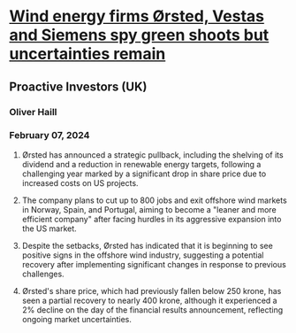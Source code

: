 # [Wind energy firms Ørsted, Vestas and Siemens spy green shoots but uncertainties remain](https://advance.lexis.com/api/document?collection=news&id=urn:contentItem:6B8S-J4K1-JBYR-J01G-00000-00&context=1519360)
## Proactive Investors (UK)
### Oliver Haill
### February 07, 2024

1. Ørsted has announced a strategic pullback, including the shelving of its dividend and a reduction in renewable energy targets, following a challenging year marked by a significant drop in share price due to increased costs on US projects.

2. The company plans to cut up to 800 jobs and exit offshore wind markets in Norway, Spain, and Portugal, aiming to become a "leaner and more efficient company" after facing hurdles in its aggressive expansion into the US market.

3. Despite the setbacks, Ørsted has indicated that it is beginning to see positive signs in the offshore wind industry, suggesting a potential recovery after implementing significant changes in response to previous challenges.

4. Ørsted's share price, which had previously fallen below 250 krone, has seen a partial recovery to nearly 400 krone, although it experienced a 2% decline on the day of the financial results announcement, reflecting ongoing market uncertainties.